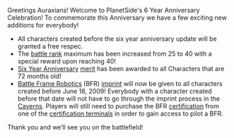 Greetings Auraxians! Welcome to PlanetSide's 6 Year Anniversary Celebration! To
commemorate this Anniversary we have a few exciting new additions for everybody!

- All characters created before the six year anniversary update will be granted
  a free respec.
- The [battle rank](../terminology/Battle_Rank.md) maximum has been increased
  from 25 to 40 with a special reward upon reaching 40!
- [Six Year Anniversary](../merits/Term_of_Service.md)
  [merit](../merits/Merit_Commendations.md) has been awarded to all Characters
  that are 72 months old!
- [Battle Frame Robotics](../vehicles/BattleFrame_Robotics.md) (BFR)
  [imprint](../terminology/BFR_Imprint.md) will now be given to all characters
  created before June 18, 2009! Everybody with a character created before that
  date will not have to go through the imprint process in the
  [Caverns](../locations/Caverns.md). Players will still need to purchase the
  BFR [certification](../certifications/Certification.md) from one of the
  [certification terminals](../items/Certification_Terminal.md) in order to gain
  access to pilot a BFR.

Thank you and we’ll see you on the battlefield!
